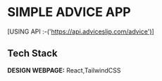 # SIMPLE ADVICE APP 
[USING API :-('https://api.adviceslip.com/advice')]

## Tech Stack
**DESIGN WEBPAGE:** React,TailwindCSS
